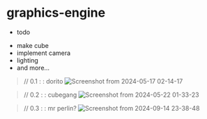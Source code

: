 # graphics-engine



+ todo
-   make cube
-   implement camera
-   lighting
-   and more...

> // 0.1 : : dorito
![Screenshot from 2024-05-17 02-14-17](https://github.com/Tyousafdev/graphics-engine/assets/111599910/77c26390-472b-4f9e-bf37-be98d7f54a91)



> // 0.2 : : cubegang
![Screenshot from 2024-05-22 01-33-23](https://github.com/Tyousafdev/graphics-engine/assets/111599910/c442c09d-63f0-48ff-b306-61c1400036e9)


> // 0.3 : : mr perlin?
![Screenshot from 2024-09-14 23-38-48](https://github.com/user-attachments/assets/06f1b40f-7f75-4a7e-ac82-c82c152b4c1f)
